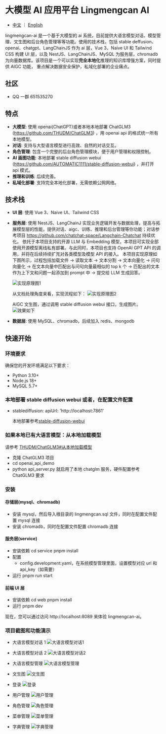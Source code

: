 # 大模型 AI 应用平台 Lingmengcan AI

- <a href="./README.md">中文</a> ｜ <a href="./README.en-US.md">English</a>

lingmengcan-ai 是一个基于大模型的 ai 系统，目前提供大语言模型对话、模型管理、文生图和后台角色管理等等功能。使用的技术栈，包括 stable deffusion、openai、chatgpt、LangChainJS 作为 ai 层，Vue 3、Naive UI 和 Tailwind CSS 构建 UI 层，以及 NestJS、LangChainJS、MySQL 为服务层，chromadb 为向量数据库。该项目是一个可以实现**完全本地化**推理的知识库增强方案，同时提供 AIGC 功能， 重点解决数据安全保护，私域化部署的企业痛点。

## 社区

- QQ 一群 651535270

## 特点

- **大模型**: 使用 openai(ChatGPT)或者本地本地部署 ChatGLM3 (https://github.com/THUDM/ChatGLM3) ，用 openai api 的格式统一所有本地模型。
- **对话**: 支持与大型语言模型进行高效、自然的对话交互。
- **角色管理**: 包含一个完整的后台角色管理模块，便于用户管理和权限控制。
- **AI 画图功能**: 本地部署 stable diffusion webui (https://github.com/AUTOMATIC1111/stable-diffusion-webui) ，并打开 api 模式。
- **推理和训练**: 后续完善。
- **私域化部署**: 支持完全本地化部署，无需依赖公网网络。

## 技术栈

- **UI 层**: 使用 Vue 3、Naive UI、Tailwind CSS
- **服务层**: 使用 NestJS、LangChainJ 实现业务逻辑开发与数据处理，提高与拓展模型层的性能，提供对话、aigc、训练、推理和后台管理等你功能；对话参考项目 https://github.com/chatchat-space/Langchain-Chatchat 持续优化。
  依托于本项目支持的开源 LLM 与 Embedding 模型，本项目可实现全部使用开源模型离线私有部署。与此同时，本项目也支持 OpenAI GPT API 的调用，并将在后续持续扩充对各类模型及模型 API 的接入。
  本项目实现原理如下图所示，过程包括加载文件 -> 读取文本 -> 文本分割 -> 文本向量化 -> 问句向量化 -> 在文本向量中匹配出与问句向量最相似的 top k 个 -> 匹配出的文本作为上下文和问题一起添加到 prompt 中 -> 提交给 LLM 生成回答。

  ![实现原理图1](images/langchain+chatglm.png)

  从文档处理角度来看，实现流程如下：
  ![实现原理图2](images/langchain+chatglm2.png)

  AIGC 文生图，通过调用 stable diffusion webui 接口，生成图片。
  ![效果如下](images/txt2img.png)

- **数据层**: 使用 MySQL、chromadb，后续加入 redis、mongodb

## 快速开始

### 环境要求

确保您的开发环境满足以下要求：

- Python 3.10+
- Node.js 18+
- MySQL 5.7+

### 本地部署 stable diffusion webui 或者，在配置文件配置

- stablediffusion:
  apiUrl: 'http://localhost:7861'

  本地部署参考[stable-diffusion-webui](https://github.com/AUTOMATIC1111/stable-diffusion-webui)

### 如果本地已有大语言模型：从本地加载模型

请参考 [THUDM/ChatGLM3#从本地加载模型](https://github.com/THUDM/ChatGLM3#从本地加载模型)

- 克隆 ChatGLM3 项目
- cd openai_api_demo
- python api_server.py
  就启用了本地 chatglm 服务，硬件配置参考 ChatGLM3 要求

### 安装

#### 存储层(mysql、chromadb)

- 安装 mysql，然后导入根目录的 lingmengcan.sql 文件，同时在配置文件配置 mysql 连接
- 安装 chromadb，同时在配置文件配置 chromadb 连接

#### 服务层(service)

- 安装依赖
  cd service
  pnpm install
- 配置
  - config.development.yaml，在系统模型管理里面，设置模型对应 url 和 api_key（如需要）
- 运行
  pnpm run start

#### 前端 UI 层

- 安装依赖
  cd web
  pnpm install
- 运行
  pnpm dev

现在，您可以通过访问 http://localhost:8089 来体验 lingmengcan-ai。

### 项目截图和功能演示

- 大语言模型对话 1
  ![大语言模型对话1](images/chat1.png)

- 大语言模型对话 2
  ![大语言模型对话2](images/chat2.png)

- 大语言模型管理
  ![大语言模型管理](images/llm-model1.png)

- 文生图
  ![文生图](images/txt2img.png)

- 登录
  ![登录](images/login.png)

- 用户管理
  ![用户管理](images/user.png)

- 角色管理
  ![角色管理](images/role.png)

- 菜单管理
  ![菜单管理](images/menu.png)

- 字典管理
  ![字典管理](images/dict.png)
